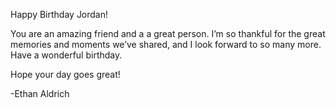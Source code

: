 <!DOCTYPE html>
<html lang="en" >
<head>
  <meta charset="UTF-8">
  <title>Birthday Card</title>
  <link rel="stylesheet" href="./style.css">
<script src="https://cdnjs.cloudflare.com/ajax/libs/prefixfree/1.0.7/prefixfree.min.js"></script>

</head>
<body>
<!-- partial:index.partial.html -->
<div class="card">
  <div class="back"></div>
  <div class="front">
    <div class="cover-shape-large">
      <div class="shape-diamond"></div>
      <div class="shape-block"></div>
    </div>
    <div class="cover-shape-small">
      <div class="shape-diamond"></div>
      <div class="shape-block">
        <div class="cake">
          <div class="layer layer-bottom"></div>
          <div class="layer layer-middle"></div>
          <div class="layer layer-top"></div>
          <div class="icing"></div>
          <div class="drip drip1"></div>
          <div class="drip drip2"></div>
          <div class="drip drip3"></div>
          <div class="candle">
            <div class="flame"></div>
          </div>
        </div>
      </div>
    </div>
  </div>
  
  <div class="text-container">
    <p id="head">Happy Birthday Jordan!</p>
    <p>You are an amazing friend and a a great person. I’m so thankful for the great memories and moments we’ve shared, and I look forward to so many more. Have a wonderful birthday.</p>
    <p>Hope your day goes great!</p>
	<p>	-Ethan Aldrich</p>
  </div>
</div>
<!-- partial -->
  
</body>
</html>
